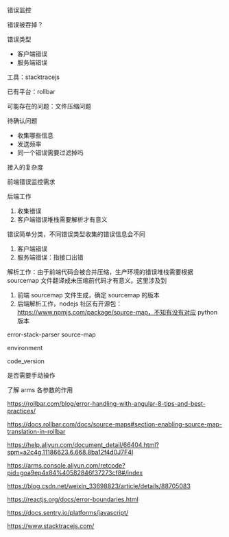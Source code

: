 错误监控

错误被吞掉？

错误类型
* 客户端错误
* 服务端错误

工具：stacktracejs

已有平台：rollbar

可能存在的问题：文件压缩问题

待确认问题
* 收集哪些信息
* 发送频率
* 同一个错误需要过滤掉吗

接入的复杂度

前端错误监控需求

后端工作
1. 收集错误
2. 客户端错误堆栈需要解析才有意义

错误简单分类，不同错误类型收集的错误信息会不同
1. 客户端错误
2. 服务端错误：指接口出错

解析工作：由于前端代码会被合并压缩，生产环境的错误堆栈需要根据 sourcemap 文件翻译成未压缩前代码才有意义。这里涉及到
1. 前端 sourcemap 文件生成，确定 sourcemap 的版本
2. 后端解析工作，nodejs 社区有开源包：https://www.npmjs.com/package/source-map，不知有没有对应 python 版本

error-stack-parser
source-map

environment

code_version

是否需要手动操作

了解 arms 各参数的作用

https://rollbar.com/blog/error-handling-with-angular-8-tips-and-best-practices/

https://docs.rollbar.com/docs/source-maps#section-enabling-source-map-translation-in-rollbar

https://help.aliyun.com/document_detail/66404.html?spm=a2c4g.11186623.6.668.8ba12f4d0J7F4I

https://arms.console.aliyun.com/retcode?pid=goa9ep4x84%40582846f37273cf8#/index

https://blog.csdn.net/weixin_33698823/article/details/88705083

https://reactjs.org/docs/error-boundaries.html

https://docs.sentry.io/platforms/javascript/

https://www.stacktracejs.com/